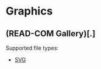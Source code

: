# Graphics
## (READ-COM Gallery)[.]

Supported file types:
* [SVG](https://en.wikipedia.org/wiki/Scalable_Vector_Graphics)
